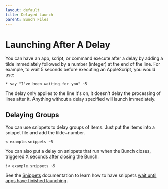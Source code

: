 ```yaml
---
layout: default
title: Delayed Launch
parent: Bunch Files
---
```

# Launching After A Delay

You can have an app, script, or command execute after a delay by adding a tilde immediately followed by a number (integer) at the end of the line. For example, to wait 5 seconds before executing an AppleScript, you would use:

    * say "I've been waiting for you" ~5

The delay only applies to the line it's on, it doesn't delay the processing of lines after it. Anything without a delay specified will launch immediately.

## Delaying Groups

You can use snippets to delay groups of items. Just put the items into a snippet file and add the tilde+number.

    < example.snippets ~5

You can also put a delay on snippets that run when the Bunch closes, triggered X seconds after closing the Bunch:

    !< example.snippets ~5

See the [Snippets](/bunch/docs/bunch-files/snippets) documentation to learn how to have snippets [wait until apps have finished launching](/bunch/docs/bunch-files/snippets/#waitingsnippet).
